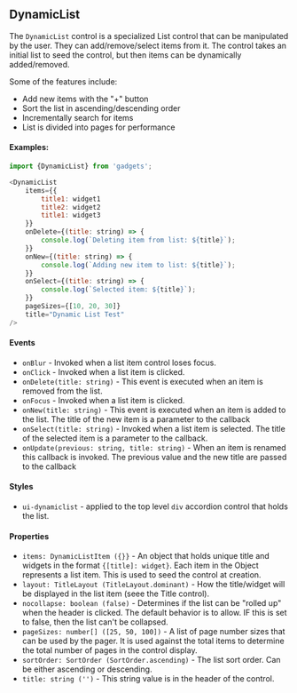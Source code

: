<a name="module_DynamicList"></a>

## DynamicList
The `DynamicList` control is a specialized List control that can bemanipulated by the user.  They can add/remove/select items from it.  Thecontrol takes an initial list to seed the control, but then items can bedynamically added/removed.Some of the features include:- Add new items with the "+" button- Sort the list in ascending/descending order- Incrementally search for items- List is divided into pages for performance#### Examples:```javascriptimport {DynamicList} from 'gadgets';<DynamicList    items={{        title1: widget1        title2: widget2        title1: widget3    }}    onDelete={(title: string) => {        console.log(`Deleting item from list: ${title}`);    }}    onNew={(title: string) => {        console.log(`Adding new item to list: ${title}`);    }}    onSelect={(title: string) => {        console.log(`Selected item: ${title}`);    }}    pageSizes={[10, 20, 30]}    title="Dynamic List Test"/>```#### Events- `onBlur` - Invoked when a list item control loses focus.- `onClick` - Invoked when a list item is clicked.- `onDelete(title: string)` - This event is executed when an item is removedfrom the list.- `onFocus` - Invoked when a list item is clicked.- `onNew(title: string)` - This event is executed when an item is added tothe list.  The title of the new item is a parameter to the callback- `onSelect(title: string)` - Invoked when a list item is selected. The titleof the selected item is a parameter to the callback.- `onUpdate(previous: string, title: string)` - When an item is renamed thiscallback is invoked.  The previous value and the new title are passed to thecallback#### Styles- `ui-dynamiclist` - applied to the top level `div` accordioncontrol that holds the list.#### Properties- `items: DynamicListItem ({}}` - An object that holds unique title andwidgets in the format `{[title]: widget}`.  Each item in the Objectrepresents a list item.  This is used to seed the control at creation.- `layout: TitleLayout (TitleLayout.dominant)` - How the title/widgetwill be displayed in the list item (seee the Title control).- `nocollapse: boolean (false)` - Determines if the list can be"rolled up" when the header is clicked.  The default behavior is toallow.  IF this is set to false, then the list can't be collapsed.- `pageSizes: number[] ([25, 50, 100])` - A list of page number sizes thatcan be used by the pager.  It is used against the total items todetermine the total number of pages in the control display.- `sortOrder: SortOrder (SortOrder.ascending)` - The list sort order.  Canbe either ascending or descending.- `title: string ('')` - This string value is in the header of the control.

